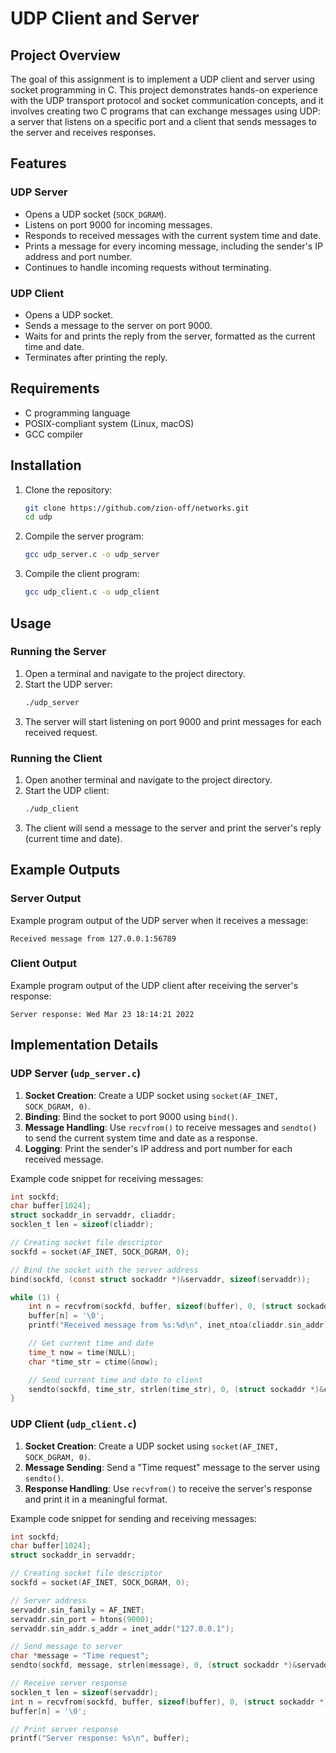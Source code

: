 # UDP Client and Server

## Project Overview

The goal of this assignment is to implement a UDP client and server using socket programming in C. This project demonstrates hands-on experience with the UDP transport protocol and socket communication concepts, and it involves creating two C programs that can exchange messages using UDP: a server that listens on a specific port and a client that sends messages to the server and receives responses.

## Features

### UDP Server
- Opens a UDP socket (`SOCK_DGRAM`).
- Listens on port 9000 for incoming messages.
- Responds to received messages with the current system time and date.
- Prints a message for every incoming message, including the sender's IP address and port number.
- Continues to handle incoming requests without terminating.

### UDP Client
- Opens a UDP socket.
- Sends a message to the server on port 9000.
- Waits for and prints the reply from the server, formatted as the current time and date.
- Terminates after printing the reply.

## Requirements

- C programming language
- POSIX-compliant system (Linux, macOS)
- GCC compiler

## Installation

1. Clone the repository:
    ```bash
    git clone https://github.com/zion-off/networks.git
    cd udp
    ```

2. Compile the server program:
    ```bash
    gcc udp_server.c -o udp_server
    ```

3. Compile the client program:
    ```bash
    gcc udp_client.c -o udp_client
    ```

## Usage

### Running the Server

1. Open a terminal and navigate to the project directory.
2. Start the UDP server:
    ```bash
    ./udp_server
    ```
3. The server will start listening on port 9000 and print messages for each received request.

### Running the Client

1. Open another terminal and navigate to the project directory.
2. Start the UDP client:
    ```bash
    ./udp_client
    ```
3. The client will send a message to the server and print the server's reply (current time and date).

## Example Outputs

### Server Output

Example program output of the UDP server when it receives a message:
```
Received message from 127.0.0.1:56789
```

### Client Output

Example program output of the UDP client after receiving the server's response:
```
Server response: Wed Mar 23 18:14:21 2022
```

## Implementation Details

### UDP Server (`udp_server.c`)

1. **Socket Creation**: Create a UDP socket using `socket(AF_INET, SOCK_DGRAM, 0)`.
2. **Binding**: Bind the socket to port 9000 using `bind()`.
3. **Message Handling**: Use `recvfrom()` to receive messages and `sendto()` to send the current system time and date as a response.
4. **Logging**: Print the sender's IP address and port number for each received message.

Example code snippet for receiving messages:
```c
int sockfd;
char buffer[1024];
struct sockaddr_in servaddr, cliaddr;
socklen_t len = sizeof(cliaddr);

// Creating socket file descriptor
sockfd = socket(AF_INET, SOCK_DGRAM, 0);

// Bind the socket with the server address
bind(sockfd, (const struct sockaddr *)&servaddr, sizeof(servaddr));

while (1) {
    int n = recvfrom(sockfd, buffer, sizeof(buffer), 0, (struct sockaddr *)&cliaddr, &len);
    buffer[n] = '\0';
    printf("Received message from %s:%d\n", inet_ntoa(cliaddr.sin_addr), ntohs(cliaddr.sin_port));

    // Get current time and date
    time_t now = time(NULL);
    char *time_str = ctime(&now);

    // Send current time and date to client
    sendto(sockfd, time_str, strlen(time_str), 0, (struct sockaddr *)&cliaddr, len);
}
```

### UDP Client (`udp_client.c`)

1. **Socket Creation**: Create a UDP socket using `socket(AF_INET, SOCK_DGRAM, 0)`.
2. **Message Sending**: Send a "Time request" message to the server using `sendto()`.
3. **Response Handling**: Use `recvfrom()` to receive the server's response and print it in a meaningful format.

Example code snippet for sending and receiving messages:
```c
int sockfd;
char buffer[1024];
struct sockaddr_in servaddr;

// Creating socket file descriptor
sockfd = socket(AF_INET, SOCK_DGRAM, 0);

// Server address
servaddr.sin_family = AF_INET;
servaddr.sin_port = htons(9000);
servaddr.sin_addr.s_addr = inet_addr("127.0.0.1");

// Send message to server
char *message = "Time request";
sendto(sockfd, message, strlen(message), 0, (struct sockaddr *)&servaddr, sizeof(servaddr));

// Receive server response
socklen_t len = sizeof(servaddr);
int n = recvfrom(sockfd, buffer, sizeof(buffer), 0, (struct sockaddr *)&servaddr, &len);
buffer[n] = '\0';

// Print server response
printf("Server response: %s\n", buffer);
```
